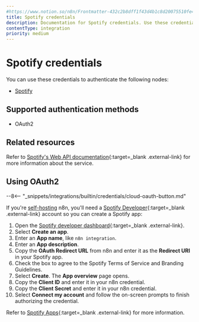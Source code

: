 ```yaml
---
#https://www.notion.so/n8n/Frontmatter-432c2b8dff1f43d4b1c8d20075510fe4
title: Spotify credentials
description: Documentation for Spotify credentials. Use these credentials to authenticate Spotify in n8n, a workflow automation platform.
contentType: integration
priority: medium
---
```


# Spotify credentials

You can use these credentials to authenticate the following nodes:

- [Spotify](/integrations/builtin/app-nodes/n8n-nodes-base.spotify/)

## Supported authentication methods

- OAuth2

## Related resources

Refer to [Spotify's Web API documentation](https://developer.spotify.com/documentation/web-api){:target=_blank .external-link} for more information about the service.

## Using OAuth2

--8<-- "_snippets/integrations/builtin/credentials/cloud-oauth-button.md"

If you're [self-hosting](/hosting/) n8n, you'll need a [Spotify Developer](https://developer.spotify.com/){:target=_blank .external-link} account so you can create a Spotify app:

1. Open the [Spotify developer dashboard](https://developer.spotify.com/dashboard){:target=_blank .external-link}.
2. Select **Create an app**.
3. Enter an **App name**, like `n8n integration`.
4. Enter an **App description**.
5. Copy the **OAuth Redirect URL** from n8n and enter it as the **Redirect URI** in your Spotify app.
6. Check the box to agree to the Spotify Terms of Service and Branding Guidelines.
7. Select **Create**. The **App overview** page opens.
8. Copy the **Client ID** and enter it in your n8n credential.
9. Copy the **Client Secret** and enter it in your n8n credential.
10. Select **Connect my account** and follow the on-screen prompts to finish authorizing the credential.

Refer to [Spotify Apps](https://developer.spotify.com/documentation/web-api/concepts/apps){:target=_blank .external-link} for more information.
